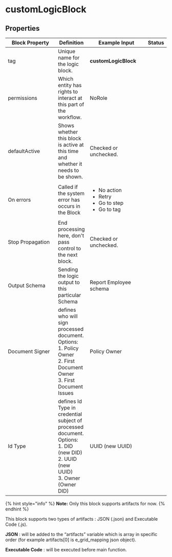 # customLogicBlock

## Properties

<table><thead><tr><th width="208">Block Property</th><th>Definition</th><th width="200">Example Input</th><th>Status</th></tr></thead><tbody><tr><td>tag</td><td>Unique name for the logic block.</td><td><strong>customLogicBlock</strong></td><td></td></tr><tr><td>permissions</td><td>Which entity has rights to interact at this part of the workflow.</td><td>NoRole</td><td></td></tr><tr><td>defaultActive</td><td>Shows whether this block is active at this time and whether it needs to be shown.</td><td>Checked or unchecked.</td><td></td></tr><tr><td>On errors</td><td>Called if the system error has occurs in the Block</td><td><ul><li>No action</li><li>Retry</li><li>Go to step</li><li>Go to tag</li></ul></td><td></td></tr><tr><td>Stop Propagation</td><td>End processing here, don't pass control to the next block.</td><td>Checked or unchecked.</td><td></td></tr><tr><td>Output Schema</td><td>Sending the logic output to this particular Schema</td><td>Report Employee schema</td><td></td></tr><tr><td>Document Signer</td><td>defines who will sign processed document.<br>Options:<br>1. Policy Owner<br>2. First Document Owner<br>3. First Document Issues</td><td>Policy Owner</td><td></td></tr><tr><td>Id Type</td><td>defines Id Type in credential subject of processed document.<br>Options:<br>1. DID (new DID)<br>2. UUID (new UUID)<br>3. Owner (Owner DID)</td><td>UUID (new UUID)</td><td></td></tr></tbody></table>

{% hint style="info" %}
**Note:** Only this block supports artifacts for now.
{% endhint %}

This block supports two types of artifacts : JSON (.json) and Executable Code (.js).

**JSON** : will be added to the “artifacts” variable which is array in specific order (for example artifacts\[0] is e\_grid\_mapping json object).

**Executable Code** : will be executed before main function.
